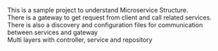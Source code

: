 
This is a sample project to understand Microservice Structure.<br>
There is a gateway to get request from client and call related services.<br>
There is also a discovery and configuration files for communication between services and gateway<br>
Multi layers with controller, service and repository

